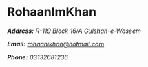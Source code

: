 
# **RohaanImKhan**

***Address:** R-119 Block 16/A Gulshan-e-Waseem*

***Email:** rohaanikhan@hotmail.com*

***Phone:** 03132681236*
